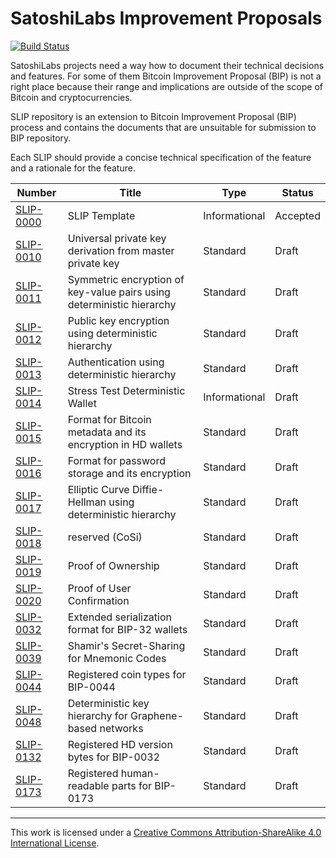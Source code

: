 # SatoshiLabs Improvement Proposals

[![Build Status](https://travis-ci.org/satoshilabs/slips.svg?branch=master)](https://travis-ci.org/satoshilabs/slips)

SatoshiLabs projects need a way how to document their technical decisions and features.
For some of them Bitcoin Improvement Proposal (BIP) is not a right place because
their range and implications are outside of the scope of Bitcoin and cryptocurrencies.

SLIP repository is an extension to Bitcoin Improvement Proposal (BIP) process
and contains the documents that are unsuitable for submission to BIP repository.

Each SLIP should provide a concise technical specification of the feature and a rationale for the feature.

| Number                    | Title                                                                 | Type          | Status   |
|---------------------------|-----------------------------------------------------------------------|---------------|----------|
| [SLIP-0000](slip-0000.md) | SLIP Template                                                         | Informational | Accepted |
| [SLIP-0010](slip-0010.md) | Universal private key derivation from master private key              | Standard      | Draft    |
| [SLIP-0011](slip-0011.md) | Symmetric encryption of key-value pairs using deterministic hierarchy | Standard      | Draft    |
| [SLIP-0012](slip-0012.md) | Public key encryption using deterministic hierarchy                   | Standard      | Draft    |
| [SLIP-0013](slip-0013.md) | Authentication using deterministic hierarchy                          | Standard      | Draft    |
| [SLIP-0014](slip-0014.md) | Stress Test Deterministic Wallet                                      | Informational | Draft    |
| [SLIP-0015](slip-0015.md) | Format for Bitcoin metadata and its encryption in HD wallets          | Standard      | Draft    |
| [SLIP-0016](slip-0016.md) | Format for password storage and its encryption                        | Standard      | Draft    |
| [SLIP-0017](slip-0017.md) | Elliptic Curve Diffie-Hellman using deterministic hierarchy           | Standard      | Draft    |
| [SLIP-0018](slip-0018.md) | reserved (CoSi)                                                       | Standard      | Draft    |
| [SLIP-0019](slip-0018.md) | Proof of Ownership                                                    | Standard      | Draft    |
| [SLIP-0020](slip-0018.md) | Proof of User Confirmation                                            | Standard      | Draft    |
| [SLIP-0032](slip-0032.md) | Extended serialization format for BIP-32 wallets                      | Standard      | Draft    |
| [SLIP-0039](slip-0039.md) | Shamir's Secret-Sharing for Mnemonic Codes                            | Standard      | Draft    |
| [SLIP-0044](slip-0044.md) | Registered coin types for BIP-0044                                    | Standard      | Draft    |
| [SLIP-0048](slip-0048.md) | Deterministic key hierarchy for Graphene-based networks               | Standard      | Draft    |
| [SLIP-0132](slip-0132.md) | Registered HD version bytes for BIP-0032                              | Standard      | Draft    |
| [SLIP-0173](slip-0173.md) | Registered human-readable parts for BIP-0173                          | Standard      | Draft    |

---

This work is licensed under a [Creative Commons Attribution-ShareAlike 4.0 International License](https://creativecommons.org/licenses/by-sa/4.0/).
